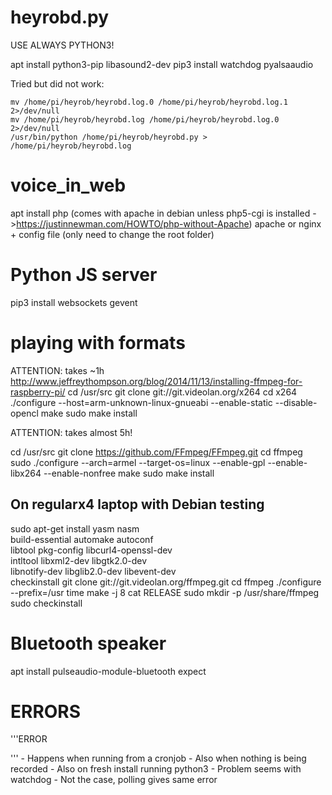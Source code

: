 # heyrobd.py

USE ALWAYS PYTHON3!

apt install python3-pip libasound2-dev
pip3 install watchdog pyalsaaudio

Tried but did not work:
```also add into /etc/rc.local :
mv /home/pi/heyrob/heyrobd.log.0 /home/pi/heyrob/heyrobd.log.1 2>/dev/null
mv /home/pi/heyrob/heyrobd.log /home/pi/heyrob/heyrobd.log.0 2>/dev/null
/usr/bin/python /home/pi/heyrob/heyrobd.py > /home/pi/heyrob/heyrobd.log
```


# voice_in_web

apt install php (comes with apache in debian unless php5-cgi is installed ->https://justinnewman.com/HOWTO/php-without-Apache)
apache or nginx + config file (only need to change the root folder)

# Python JS server
pip3 install websockets gevent

# playing with formats

 ATTENTION: takes ~1h
http://www.jeffreythompson.org/blog/2014/11/13/installing-ffmpeg-for-raspberry-pi/
cd /usr/src
git clone git://git.videolan.org/x264
cd x264
./configure --host=arm-unknown-linux-gnueabi --enable-static --disable-opencl
make
sudo make install

 ATTENTION: takes almost 5h!

cd /usr/src
git clone https://github.com/FFmpeg/FFmpeg.git
cd ffmpeg
sudo ./configure --arch=armel --target-os=linux --enable-gpl --enable-libx264 --enable-nonfree
make
sudo make install

## On regularx4 laptop with Debian testing
sudo apt-get install yasm nasm \
                build-essential automake autoconf \
                libtool pkg-config libcurl4-openssl-dev \
                intltool libxml2-dev libgtk2.0-dev \
                libnotify-dev libglib2.0-dev libevent-dev \
                checkinstall
git clone git://git.videolan.org/ffmpeg.git
cd ffmpeg
./configure --prefix=/usr
time make -j 8
cat RELEASE
sudo mkdir -p /usr/share/ffmpeg
sudo checkinstall

# Bluetooth speaker
apt install pulseaudio-module-bluetooth expect

# ERRORS
'''ERROR
<html lang=en>'''
- Happens when running from a cronjob
- Also when nothing is being recorded
- Also on fresh install running python3
- Problem seems with watchdog
  - Not the case, polling gives same error

